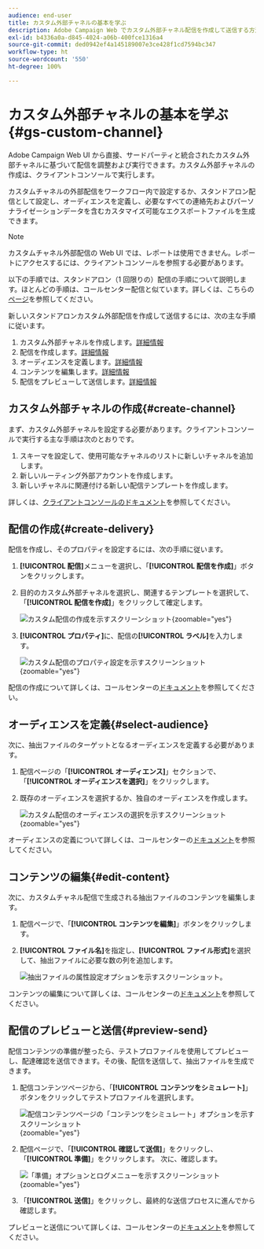 ```yaml
---
audience: end-user
title: カスタム外部チャネルの基本を学ぶ
description: Adobe Campaign Web でカスタム外部チャネル配信を作成して送信する方法を説明します
exl-id: b4336a0a-d845-4024-a06b-400fce1316a4
source-git-commit: ded0942ef4a145189007e3ce428f1cd7594bc347
workflow-type: ht
source-wordcount: '550'
ht-degree: 100%

---
```


# カスタム外部チャネルの基本を学ぶ {#gs-custom-channel}

Adobe Campaign Web UI から直接、サードパーティと統合されたカスタム外部チャネルに基づいて配信を調整および実行できます。カスタム外部チャネルの作成は、クライアントコンソールで実行します。

カスタムチャネルの外部配信をワークフロー内で設定するか、スタンドアロン配信として設定し、オーディエンスを定義し、必要なすべての連絡先およびパーソナライゼーションデータを含むカスタマイズ可能なエクスポートファイルを生成できます。

>[!NOTE]
>
>カスタムチャネル外部配信の Web UI では、レポートは使用できません。レポートにアクセスするには、クライアントコンソールを参照する必要があります。

以下の手順では、スタンドアロン（1 回限りの）配信の手順について説明します。ほとんどの手順は、コールセンター配信と似ています。詳しくは、こちらの[ページ](../call-center/create-call-center.md)を参照してください。

新しいスタンドアロンカスタム外部配信を作成して送信するには、次の主な手順に従います。

1. カスタム外部チャネルを作成します。[詳細情報](#create-channel)
1. 配信を作成します。[詳細情報](#create-delivery)
1. オーディエンスを定義します。[詳細情報](#select-audience)
1. コンテンツを編集します。[詳細情報](#edit-content)
1. 配信をプレビューして送信します。[詳細情報](#preview-send)

## カスタム外部チャネルの作成{#create-channel}

まず、カスタム外部チャネルを設定する必要があります。クライアントコンソールで実行する主な手順は次のとおりです。

1. スキーマを設定して、使用可能なチャネルのリストに新しいチャネルを追加します。
1. 新しいルーティング外部アカウントを作成します。
1. 新しいチャネルに関連付ける新しい配信テンプレートを作成します。

詳しくは、[クライアントコンソールのドキュメント](https://experienceleague.adobe.com/docs/campaign/campaign-v8/send/custom-channel.html?lang=ja)を参照してください。

## 配信の作成{#create-delivery}

配信を作成し、そのプロパティを設定するには、次の手順に従います。

1. **[!UICONTROL 配信]**&#x200B;メニューを選択し、「**[!UICONTROL 配信を作成]**」ボタンをクリックします。

1. 目的のカスタム外部チャネルを選択し、関連するテンプレートを選択して、「**[!UICONTROL 配信を作成]**」をクリックして確定します。

   ![カスタム配信の作成を示すスクリーンショット](assets/cus-create.png){zoomable="yes"}


1. **[!UICONTROL プロパティ]**&#x200B;に、配信の&#x200B;**[!UICONTROL ラベル]**&#x200B;を入力します。

   ![カスタム配信のプロパティ設定を示すスクリーンショット](assets/cus-properties.png){zoomable="yes"}

配信の作成について詳しくは、コールセンターの[ドキュメント](../call-center/create-call-center.md#create-delivery)を参照してください。

## オーディエンスを定義{#select-audience}

次に、抽出ファイルのターゲットとなるオーディエンスを定義する必要があります。

1. 配信ページの「**[!UICONTROL オーディエンス]**」セクションで、「**[!UICONTROL オーディエンスを選択]**」をクリックします。

1. 既存のオーディエンスを選択するか、独自のオーディエンスを作成します。

   ![カスタム配信のオーディエンスの選択を示すスクリーンショット](assets/cc-audience2.png){zoomable="yes"}

オーディエンスの定義について詳しくは、コールセンターの[ドキュメント](../call-center/create-call-center.md#select-audience)を参照してください。

## コンテンツの編集{#edit-content}

次に、カスタムチャネル配信で生成される抽出ファイルのコンテンツを編集します。

1. 配信ページで、「**[!UICONTROL コンテンツを編集]**」ボタンをクリックします。

1. **[!UICONTROL ファイル名]**&#x200B;を指定し、**[!UICONTROL ファイル形式]**&#x200B;を選択して、抽出ファイルに必要な数の列を追加します。

   ![抽出ファイルの属性設定オプションを示すスクリーンショット。](assets/cc-content-attributes.png)

コンテンツの編集について詳しくは、コールセンターの[ドキュメント](../call-center/create-call-center.md#edit-content)を参照してください。

## 配信のプレビューと送信{#preview-send}

配信コンテンツの準備が整ったら、テストプロファイルを使用してプレビューし、配達確認を送信できます。その後、配信を送信して、抽出ファイルを生成できます。

1. 配信コンテンツページから、「**[!UICONTROL コンテンツをシミュレート]**」ボタンをクリックしてテストプロファイルを選択します。

   ![配信コンテンツページの「コンテンツをシミュレート」オプションを示すスクリーンショット](assets/cus-simulate.png){zoomable="yes"}

1. 配信ページで、「**[!UICONTROL 確認して送信]**」をクリックし、「**[!UICONTROL 準備]**」をクリックします。 次に、確認します。

   ![「準備」オプションとログメニューを示すスクリーンショット](assets/cus-prepare.png){zoomable="yes"}

1. 「**[!UICONTROL 送信]**」をクリックし、最終的な送信プロセスに進んでから確認します。

プレビューと送信について詳しくは、コールセンターの[ドキュメント](../call-center/create-call-center.md#preview-send)を参照してください。
